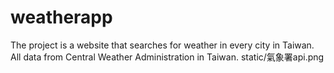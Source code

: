 # weatherapp
The project is a website that searches for weather in every city in Taiwan.<br>
All data from Central Weather Administration in Taiwan.
<img>static/氣象署api.png
